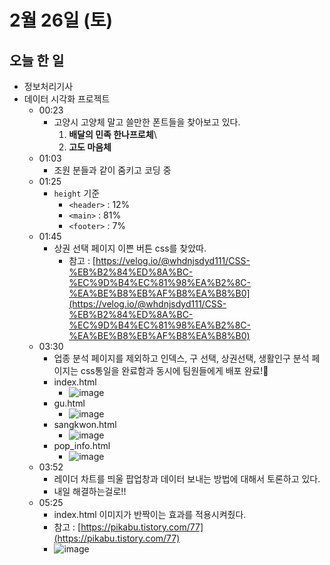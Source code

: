 # 2월 26일 (토)

## 오늘 한 일

* 정보처리기사
* 데이터 시각화 프로젝트
  * 00:23
    * 고양시 고양체 말고 쓸만한 폰트들을 찾아보고 있다.
      1. **배달의 민족 한나프로체**\
      2. **고도 마음체**
  * 01:03
    * 조원 분들과 같이 줌키고 코딩 중
  * 01:25
    * `height` 기준
      * `<header>` : 12%
      * `<main>` : 81%
      * `<footer>` : 7%
  * 01:45
    * 상권 선택 페이지 이쁜 버튼 css를 찾았따.
      * 참고 : [https://velog.io/@whdnjsdyd111/CSS-%EB%B2%84%ED%8A%BC-%EC%9D%B4%EC%81%98%EA%B2%8C-%EA%BE%B8%EB%AF%B8%EA%B8%B0](https://velog.io/@whdnjsdyd111/CSS-%EB%B2%84%ED%8A%BC-%EC%9D%B4%EC%81%98%EA%B2%8C-%EA%BE%B8%EB%AF%B8%EA%B8%B0)
  * 03:30
    * 업종 분석 페이지를 제외하고 인덱스, 구 선택, 상권선택, 생활인구 분석 페이지는 css통일을 완료함과 동시에 팀원들에게 배포 완료!💙
    * index.html
      * ![image](https://user-images.githubusercontent.com/75322297/155768894-ee491a6f-fc21-42aa-a3ae-6289e147aaa4.png)
    * gu.html
      * ![image](https://user-images.githubusercontent.com/75322297/155769029-8a18606c-2859-47a6-993d-f0ee7598dba7.png)
    * sangkwon.html
      * ![image](https://user-images.githubusercontent.com/75322297/155769157-72b023ec-fb38-4b62-baef-f3fa78109f66.png)
    * pop_info.html
      * ![image](https://user-images.githubusercontent.com/75322297/155769228-720dfdca-21b3-4208-a43a-dcc8faa4f348.png)
  * 03:52
    * 레이더 차트를 띄울 팝업창과 데이터 보내는 방법에 대해서 토론하고 있다.
    * 내일 해결하는걸로!!
  * 05:25
    * index.html 이미지가 반짝이는 효과를 적용시켜줬다.
    * 참고 : [https://pikabu.tistory.com/77](https://pikabu.tistory.com/77)
    * ![image](https://user-images.githubusercontent.com/75322297/155797876-4633232a-b293-4362-a945-34cf86167380.png)